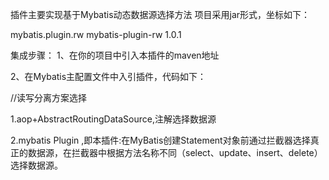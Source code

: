 插件主要实现基于Mybatis动态数据源选择方法
项目采用jar形式，坐标如下：

<groupId>mybatis.plugin.rw</groupId>
<artifactId>mybatis-plugin-rw</artifactId>
<version>1.0.1</version>

集成步骤：
1、在你的项目中引入本插件的maven地址

2、在Mybatis主配置文件中入引插件，代码如下：
<plugins>
	<plugin interceptor="org.mybatis.plugin.rw.DynamicPlugin">
	</plugin>
</plugins>



//读写分离方案选择

1.aop+AbstractRoutingDataSource,注解选择数据源

2.mybatis Plugin ,即本插件:在MyBatis创建Statement对象前通过拦截器选择真正的数据源，在拦截器中根据方法名称不同（select、update、insert、delete）选择数据源。

